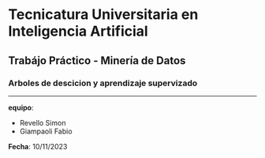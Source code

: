 # Tecnicatura Universitaria en Inteligencia Artificial
## Trabájo Práctico - Minería de Datos
### Arboles de descicion y aprendizaje supervizado

---

**equipo**:
- Revello Simon
- Giampaoli Fabio

**Fecha**: 10/11/2023
